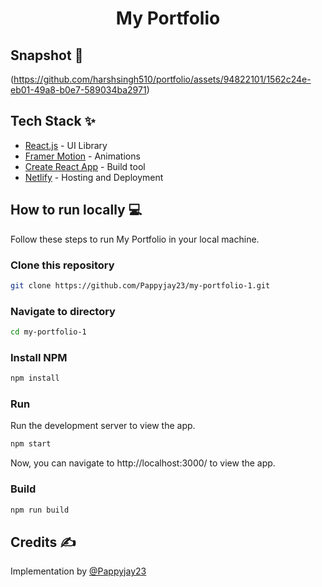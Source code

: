 <div align="center">
	<h1> My Portfolio </h1>
</div>

## Snapshot 📸
(https://github.com/harshsingh510/portfolio/assets/94822101/1562c24e-eb01-49a8-b0e7-589034ba2971)



## Tech Stack ✨

- [React.js](https://reactjs.org/) - UI Library
- [Framer Motion](https://www.framer.com/motion/) - Animations
- [Create React App](https://create-react-app.dev/) - Build tool
- [Netlify](https://www.netlify.com/) - Hosting and Deployment

## How to run locally 💻

Follow these steps to run My Portfolio in your local machine.

### Clone this repository

```bash
git clone https://github.com/Pappyjay23/my-portfolio-1.git
```

### Navigate to directory

```bash
cd my-portfolio-1
```

### Install NPM

```bash
npm install
```

### Run

Run the development server to view the app.

```bash
npm start
```

Now, you can navigate to http://localhost:3000/ to view the app.

### Build

```bash
npm run build
```

## Credits ✍

Implementation by [@Pappyjay23](https://github.com/Pappyjay23)

